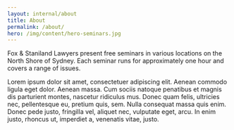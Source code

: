 ```yaml
---
layout: internal/about
title: About
permalink: /about/
hero: /img/content/hero-seminars.jpg
---
```


<p class="lead">Fox & Staniland Lawyers present free seminars in various locations on the North Shore of Sydney. Each seminar runs for approximately one hour and covers a range of issues.</p>

Lorem ipsum dolor sit amet, consectetuer adipiscing elit. Aenean commodo ligula eget dolor. Aenean massa. Cum sociis natoque penatibus et magnis dis parturient montes, nascetur ridiculus mus. Donec quam felis, ultricies nec, pellentesque eu, pretium quis, sem. Nulla consequat massa quis enim. Donec pede justo, fringilla vel, aliquet nec, vulputate eget, arcu. In enim justo, rhoncus ut, imperdiet a, venenatis vitae, justo.